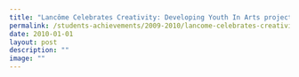 ```yaml
---
title: "Lancôme Celebrates Creativity: Developing Youth In Arts project"
permalink: /students-achievements/2009-2010/lancome-celebrates-creativity-developing-youth-in-arts-project/
date: 2010-01-01
layout: post
description: ""
image: ""
---
```

